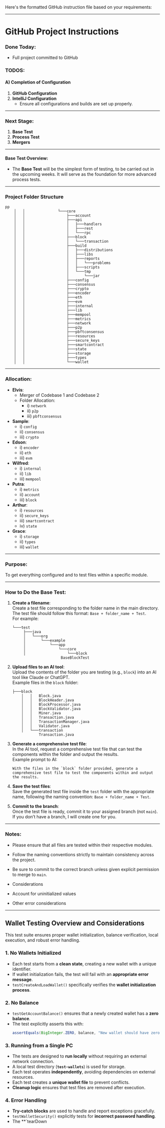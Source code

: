Here's the formatted GitHub instruction file based on your requirements:

---

# GitHub Project Instructions

### Done Today:
- Full project committed to GitHub

### TODOS:

#### A) Completion of Configuration
1. **GitHub Configuration**  
2. **IntelliJ Configuration**  
    - Ensure all configurations and builds are set up properly.

---

### Next Stage:

1. **Base Test**
2. **Process Test**
3. **Mergers**

---

#### Base Test Overview:
- The **Base Test** will be the simplest form of testing, to be carried out in the upcoming weeks. It will serve as the foundation for more advanced process tests.

---

### Project Folder Structure

```
pp
    │   │               └───core
    │   │                   ├───account
    │   │                   ├───api
    │   │                   │   ├───handlers
    │   │                   │   ├───rest
    │   │                   │   └───rpc
    │   │                   ├───block
    │   │                   │   └───transaction
    │   │                   ├───build
    │   │                   │   ├───distributions
    │   │                   │   ├───libs
    │   │                   │   ├───reports
    │   │                   │   │   └───problems
    │   │                   │   ├───scripts
    │   │                   │   └───tmp
    │   │                   │       └───jar
    │   │                   ├───config
    │   │                   ├───consensus
    │   │                   ├───crypto
    │   │                   ├───encoder
    │   │                   ├───eth
    │   │                   ├───evm
    │   │                   ├───internal
    │   │                   ├───lib
    │   │                   ├───mempool
    │   │                   ├───metrics
    │   │                   ├───network
    │   │                   ├───p2p
    │   │                   ├───pbftconsensus
    │   │                   ├───resources
    │   │                   ├───secure_keys
    │   │                   ├───smartcontract
    │   │                   ├───state
    │   │                   ├───storage
    │   │                   ├───types
    │   │                   └───wallet
```

---

### Allocation:

- **Elvis**:  
  - Merger of Codebase 1 and Codebase 2  
  - Folder Allocation:  
    - i) `network`  
    - ii) `p2p`  
    - iii) `pbftconsensus`  
- **Sample**:  
  - i) `config`  
  - ii) `consensus`  
  - iii) `crypto`  
- **Edson**:  
  - i) `encoder`  
  - ii) `eth`  
  - iii) `evm`  
- **Wilfred**:  
  - i) `internal`  
  - ii) `lib`  
  - iii) `mempool`  
- **Putra**:  
  - i) `metrics`  
  - ii) `account`  
  - iii) `block`
- **Arthur**:  
  - i) `resources`  
  - ii) `secure_keys`  
  - iii) `smartcontract`  
  - iv) `state`  
- **Grace**:  
  - i) `storage`  
  - ii) `types`  
  - iii) `wallet`  

---

### Purpose:
To get everything configured and to test files within a specific module.

---

### How to Do the Base Test:

1. **Create a filename**:  
   Create a test file corresponding to the folder name in the main directory. The test file should follow this format: `Base + folder_name + Test`.  
   For example:  
   ```
   └───test
        ├───java
        │   └───org
        │       └───example
        │           └───app
        │               └───core
        │                   └───block
                         BaseBlockTest
   ```

2. **Upload files to an AI tool**:  
   Upload the contents of the folder you are testing (e.g., `block`) into an AI tool like Claude or ChatGPT.  
   Example files in the `block` folder:
   ```
   ├───block
       │   │   Block.java
       │   │   BlockHeader.java
       │   │   BlockProcessor.java
       │   │   BlockValidator.java
       │   │   Miner.java
       │   │   Transaction.java
       │   │   TransactionManager.java
       │   │   Validator.java
       │   └───transaction
               Transaction.java
   ```

3. **Generate a comprehensive test file**:  
   In the AI tool, request a comprehensive test file that can test the components within the folder and output the results.  
   Example prompt to AI:  
   ```
   With the files in the `block` folder provided, generate a comprehensive test file to test the components within and output the results.
   ```

4. **Save the test files**:  
   Save the generated test file inside the `test` folder with the appropriate name, following the naming convention: `Base + folder_name + Test`.

5. **Commit to the branch**:  
   Once the test file is ready, commit it to your assigned branch (not `main`).  
   If you don’t have a branch, I will create one for you.

---

### Notes:
- Please ensure that all files are tested within their respective modules.
- Follow the naming conventions strictly to maintain consistency across the project.
- Be sure to commit to the correct branch unless given explicit permission to merge to `main`.

- Considerations
- Account for uninitialized values
- Other error considerations

--- 
## Wallet Testing Overview and Considerations

This test suite ensures proper wallet initialization, balance verification, local execution, and robust error handling.

### 1. No Wallets Initialized
- Each test starts from a **clean state**, creating a new wallet with a unique identifier.
- If wallet initialization fails, the test will fail with an **appropriate error message**.
- `testCreateAndLoadWallet()` specifically verifies the **wallet initialization process**.

### 2. No Balance
- `testGetAccountBalance()` ensures that a newly created wallet has a **zero balance**.
- The test explicitly asserts this with:
  ```java
  assertEquals(BigInteger.ZERO, balance, "New wallet should have zero balance");

### 3. Running from a Single PC
- The tests are designed to **run locally** without requiring an external network connection.
- A local test directory (**`test-wallets`**) is used for storage.
- Each test operates **independently**, avoiding dependencies on external resources.
- Each test creates a **unique wallet file** to prevent conflicts.
- **Cleanup logic** ensures that test files are removed after execution.

### 4. Error Handling
- **Try-catch blocks** are used to handle and report exceptions gracefully.
- `testWalletSecurity()` explicitly tests for **incorrect password handling**.
- The **`tearDown
